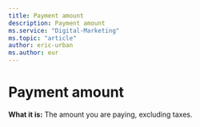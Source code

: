 ```yaml
---
title: Payment amount
description: Payment amount
ms.service: "Digital-Marketing"
ms.topic: "article"
author: eric-urban
ms.author: eur
---
```


# Payment amount

**What it is:**  The amount you are paying, excluding taxes.


